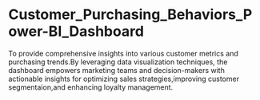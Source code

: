 # Customer_Purchasing_Behaviors_Power-BI_Dashboard
To provide comprehensive insights into various customer metrics and purchasing trends.By leveraging data visualization techniques, the dashboard empowers marketing teams  and decision-makers with actionable insights for optimizing sales strategies,improving customer segmentaion,and enhancing loyalty management.

